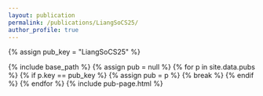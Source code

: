 ```yaml
---
layout: publication
permalink: /publications/LiangSoCS25/
author_profile: true
---
```

{% assign pub_key = "LiangSoCS25" %}

{% include base_path %}
{% assign pub = null %}
{% for p in site.data.pubs %}
  {% if p.key == pub_key %}
    {% assign pub = p %}
    {% break %}
  {% endif %}
{% endfor %}
{% include pub-page.html %}